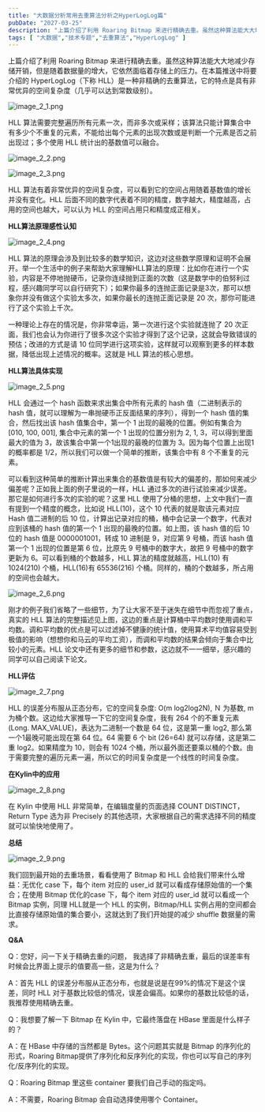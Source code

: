 ```yaml
---
title: "大数据分析常用去重算法分析之HyperLogLog篇"
pubDate: "2027-03-25"
description: "上篇介绍了利用 Roaring Bitmap 来进行精确去重。虽然这种算法能大大地减少存储开销，但是随着数据量的增大，它依然面临着存储上的压力。在本篇推送中将要介绍的 HyperLogLog（下称 HLL）是一种非精确的去重算法，它的特点是具有非常优异的空间复杂度（几乎可以达到常数级别）。 "
tags: [ "大数据","技术专题","去重算法","HyperLogLog" ]
---
```



上篇介绍了利用 Roaring Bitmap 来进行精确去重。虽然这种算法能大大地减少存储开销，但是随着数据量的增大，它依然面临着存储上的压力。在本篇推送中将要介绍的 HyperLogLog（下称 HLL）是一种非精确的去重算法，它的特点是具有非常优异的空间复杂度（几乎可以达到常数级别）。

![image_2_1.png](/images/blog/tech/bigdata/image_2_1.png)

HLL 算法需要完整遍历所有元素一次，而非多次或采样；该算法只能计算集合中有多少个不重复的元素，不能给出每个元素的出现次数或是判断一个元素是否之前出现过；多个使用 HLL 统计出的基数值可以融合。

![image_2_2.png](/images/blog/tech/bigdata/image_2_2.png)

![image_2_3.png](/images/blog/tech/bigdata/image_2_3.png)

HLL 算法有着非常优异的空间复杂度，可以看到它的空间占用随着基数值的增长并没有变化。HLL 后面不同的数字代表着不同的精度，数字越大，精度越高，占用的空间也越大，可以认为 HLL 的空间占用只和精度成正相关。

**HLL算法原理感性认知**

![image_2_4.png](/images/blog/tech/bigdata/image_2_4.png)

HLL 算法的原理会涉及到比较多的数学知识，这边对这些数学原理和证明不会展开。举一个生活中的例子来帮助大家理解HLL算法的原理：比如你在进行一个实验，内容是不停地抛硬币，记录你连续抛到正面的次数（这是数学中的伯努利过程，感兴趣同学可以自行研究下）；如果你最多的连抛正面记录是3次，那可以想象你并没有做这个实验太多次，如果你最长的连抛正面记录是 20 次，那你可能进行了这个实验上千次。

一种理论上存在的情况是，你非常幸运，第一次进行这个实验就连抛了 20 次正面，我们也会认为你进行了很多次这个实验才得到了这个记录，这就会导致错误的预估；改进的方式是请 10 位同学进行这项实验，这样就可以观察到更多的样本数据，降低出现上述情况的概率。这就是 HLL 算法的核心思想。

**HLL算法具体实现**

![image_2_5.png](/images/blog/tech/bigdata/image_2_5.png)

HLL 会通过一个 hash 函数来求出集合中所有元素的 hash 值（二进制表示的 hash 值，就可以理解为一串抛硬币正反面结果的序列），得到一个 hash 值的集合，然后找出该 hash 值集合中，第一个 1 出现的最晚的位置。例如有集合为 \[010, 100, 001], 集合中元素的第一个 1 出现的位置分别为 2, 1, 3，可以得到里面最大的值为 3，故该集合中第一个1出现的最晚的位置为 3。因为每个位置上出现1的概率都是 1/2，所以我们可以做一个简单的推断，该集合中有 8 个不重复的元素。

可以看到这种简单的推断计算出来集合的基数值是有较大的偏差的，那如何来减少偏差呢？正如我上面的例子里说的一样，HLL 通过多次的进行试验来减少误差。那它是如何进行多次的实验的呢？这里 HLL 使用了分桶的思想，上文中我们一直有提到一个精度的概念，比如说 HLL(10)，这个 10 代表的就是取该元素对应 Hash 值二进制的后 10 位，计算出记录对应的桶，桶中会记录一个数字，代表对应到该桶的 hash 值的第一个 1 出现的最晚的位置。如上图，该 hash 值的后 10 位的 hash 值是 0000001001，转成 10 进制是 9，对应第 9 号桶，而该 hash 值第一个 1 出现的位置是第 6 位，比原先 9 号桶中的数字大，故把 9 号桶中的数字更新为 6。可以看到桶的个数越多，HLL 算法的精度就越高，HLL(10) 有 1024(210) 个桶，HLL(16)有 65536(216) 个桶。同样的，桶的个数越多，所占用的空间也会越大。

![image_2_6.png](/images/blog/tech/bigdata/image_2_6.png)

刚才的例子我们省略了一些细节，为了让大家不至于迷失在细节中而忽视了重点，真实的 HLL 算法的完整描述见上图，这边的重点是计算桶中平均数时使用调和平均数。调和平均数的优点是可以过滤掉不健康的统计值，使用算术平均值容易受到极值的影响（想想你和马云的平均工资），而调和平均数的结果会倾向于集合中比较小的元素。HLL 论文中还有更多的细节和参数，这边就不一一细举，感兴趣的同学可以自己阅读下论文。

**HLL评估**

![image_2_7.png](/images/blog/tech/bigdata/image_2_7.png)

HLL 的误差分布服从正态分布，它的空间复杂度: O(m log2log2N), Ｎ 为基数, m 为桶个数。这边给大家推导一下它的空间复杂度，我有 264 个的不重复元素(Long. MAX\_VALUE)，表达为二进制一个数是 64 位，这是第一重 log2, 那么第一个1最晚可能出现在第 64 位。64 需要 6 个 bit (26=64) 就可以存储，这是第二重 log2。如果精度为 10，则会有 1024 个桶，所以最外面还要乘以桶的个数。由于需要完整的遍历元素一遍，所以它的时间复杂度是一个线性的时间复杂度。

**在Kylin中的应用**

![image_2_8.png](/images/blog/tech/bigdata/image_2_8.png)

在 Kylin 中使用 HLL 非常简单，在编辑度量的页面选择 COUNT DISTINCT，Return Type 选为非 Precisely 的其他选项，大家根据自己的需求选择不同的精度就可以愉快地使用了。

**总结**

![image_2_9.png](/images/blog/tech/bigdata/image_2_9.png)

我们回到最开始的去重场景，看看使用了 Bitmap 和 HLL 会给我们带来什么增益：无优化 case 下，每个 item 对应的 user\_id 就可以看成存储原始值的一个集合；在使用 Bitmap 优化的case 下，每个 item 对应的 user\_id 就可以看成一个 Bitmap 实例，同理 HLL就是一个 HLL 的实例，Bitmap/HLL 实例占用的空间都会比直接存储原始值的集合要小，这就达到了我们开始提的减少 shuffle 数据量的需求。

**Q\&A**

Q：您好，问一下关于精确去重的问题， 我选择了非精确去重，最后的误差率有时候会比界面上提示的值要高一些，这是为什么？

A：首先 HLL 的误差分布服从正态分布，也就是说是在99%的情况下是这个误差，同时 HLL 对于基数比较低的情况，误差会偏高。如果你的基数比较低的话，我推荐使用精确去重。

Q：我想要了解一下 Bitmap 在 Kylin 中，它最终落盘在 HBase 里面是什么样子的？

A：在 HBase 中存储的当然都是 Bytes。这个问题其实就是 Bitmap 的序列化的形式，Roaring Bitmap提供了序列化和反序列化的实现，你也可以写自己的序列化/反序列化的实现。

Q：Roaring Bitmap 里这些 container 要我们自己手动的指定吗。

A：不需要，Roaring Bitmap 会自动选择使用哪个 Container。
